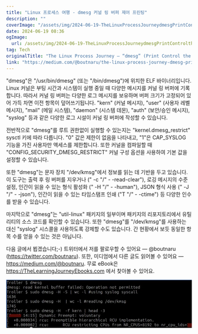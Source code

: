 ```yaml
---
title: "Linux 프로세스 여행 - dmesg 커널 링 버퍼 제어 프린팅"
description: ""
coverImage: "/assets/img/2024-06-19-TheLinuxProcessJourneydmesgPrintControltheKernelRingBuffer_0.png"
date: 2024-06-19 08:36
ogImage: 
  url: /assets/img/2024-06-19-TheLinuxProcessJourneydmesgPrintControltheKernelRingBuffer_0.png
tag: Tech
originalTitle: "The Linux Process Journey — “dmesg” (Print Control the Kernel Ring Buffer)"
link: "https://medium.com/@boutnaru/the-linux-process-journey-dmesg-print-control-the-kernel-ring-buffer-dc78abeb87b7"
---
```



"dmesg"은 "/usr/bin/dmesg" (또는 "/bin/dmesg")에 위치한 ELF 바이너리입니다. Linux 커널은 부팅 시간과 시스템이 실행 중일 때 다양한 메시지를 커널 링 버퍼에 기록합니다. 따라서 커널 링 버퍼는 다양한 로그 메시지를 보유하며 버퍼 크기가 고정되어 있어 가득 차면 이전 항목이 덮어쓰기됩니다. "kern" (커널 메시지), "user" (사용자 레벨 메시지), "mail" (메일 시스템), "daemon" (시스템 데몬), "auth" (보안/승인 메시지), "syslog" 등과 같은 다양한 로그 시설이 커널 링 버퍼에 작성할 수 있습니다.

전반적으로 "dmesg"를 루트 권한없이 실행할 수 있는지는 "kernel.dmesg_restrict" sysctl 키에 따라 다릅니다. "0" 값은 제한이 없음을 나타내고, "1"은 CAP_SYSLOG 기능을 가진 사용자만 액세스를 제한합니다. 또한 커널을 컴파일할 때 "CONFIG_SECURITY_DMESG_RESTRICT" 커널 구성 옵션을 사용하여 기본 값을 설정할 수 있습니다.

또한 "dmesg"는 문자 장치 "/dev/kmsg"에서 정보를 읽는 데 기반을 두고 있습니다. 이 도구는 출력 후 링 버퍼를 지우거나 (" -c "/" - -read-clear"), 로깅 메시지의 수준 설정, 인간이 읽을 수 있는 형식 활성화 (" -H "/" - -human"), JSON 형식 사용 (" -J "/" - -json"), 인간이 읽을 수 있는 타임스탬프 인쇄 ("T "/" - -ctime") 등 다양한 인수를 받을 수 있습니다.

마지막으로 "dmesg"는 "util-linux" 패키지의 일부이며 패키지의 리포지토리에서 유틸리티의 소스 코드를 확인할 수 있습니다. 또한 "dmesg"를 "/dev/kmsg"를 사용하는 대신 "syslog" 시스콜을 사용하도록 강제할 수도 있습니다. 간 현황에서 보듯 동일한 항목 수를 얻을 수 있는 것은 아닙니다.

<div class="content-ad"></div>

다음 글에서 뵙겠습니다;-) 트위터에서 저를 팔로우할 수 있어요 — @boutnaru (https://twitter.com/boutnaru). 또한, 미디엄에서 다른 글도 읽어볼 수 있어요 — https://medium.com/@boutnaru. 무료 eBook은 https://TheLearningJourneyEbooks.com 에서 찾아볼 수 있어요.

![이미지](/assets/img/2024-06-19-TheLinuxProcessJourneydmesgPrintControltheKernelRingBuffer_0.png)